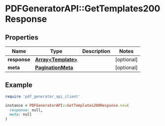 # PDFGeneratorAPI::GetTemplates200Response

## Properties

| Name | Type | Description | Notes |
| ---- | ---- | ----------- | ----- |
| **response** | [**Array&lt;Template&gt;**](Template.md) |  | [optional] |
| **meta** | [**PaginationMeta**](PaginationMeta.md) |  | [optional] |

## Example

```ruby
require 'pdf_generator_api_client'

instance = PDFGeneratorAPI::GetTemplates200Response.new(
  response: null,
  meta: null
)
```

